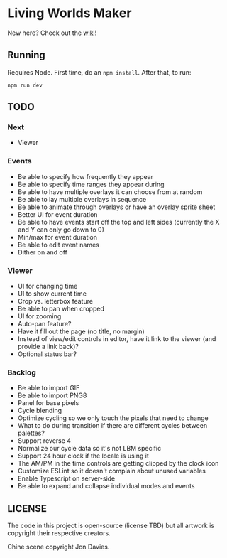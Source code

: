 # Living Worlds Maker

New here? Check out the [wiki](https://github.com/pixfabrik/magrathea/wiki)!

## Running

Requires Node. First time, do an `npm install`. After that, to run:

`npm run dev`

## TODO

### Next

- Viewer

### Events

- Be able to specify how frequently they appear
- Be able to specify time ranges they appear during
- Be able to have multiple overlays it can choose from at random
- Be able to lay multiple overlays in sequence
- Be able to animate through overlays or have an overlay sprite sheet
- Better UI for event duration
- Be able to have events start off the top and left sides (currently the X and Y can only go down to 0)
- Min/max for event duration
- Be able to edit event names
- Dither on and off

### Viewer

- UI for changing time
- UI to show current time
- Crop vs. letterbox feature
- Be able to pan when cropped
- UI for zooming
- Auto-pan feature?
- Have it fill out the page (no title, no margin)
- Instead of view/edit controls in editor, have it link to the viewer (and provide a link back)?
- Optional status bar?

### Backlog

- Be able to import GIF
- Be able to import PNG8
- Panel for base pixels
- Cycle blending
- Optimize cycling so we only touch the pixels that need to change
- What to do during transition if there are different cycles between palettes?
- Support reverse 4
- Normalize our cycle data so it's not LBM specific
- Support 24 hour clock if the locale is using it
- The AM/PM in the time controls are getting clipped by the clock icon
- Customize ESLint so it doesn't complain about unused variables
- Enable Typescript on server-side
- Be able to expand and collapse individual modes and events

## LICENSE

The code in this project is open-source (license TBD) but all artwork is copyright their respective creators.

Chine scene copyright Jon Davies.
